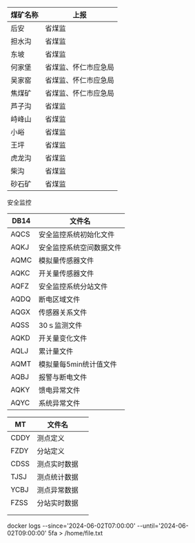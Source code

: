 
| 煤矿名称 | 上报         |
| ---- | ---------- |
| 后安   | 省煤监        |
| 担水沟  | 省煤监        |
| 东坡   | 省煤监        |
| 何家堡  | 省煤监、怀仁市应急局 |
| 吴家窑  | 省煤监、怀仁市应急局 |
| 焦煤矿  | 省煤监、怀仁市应急局 |
| 芦子沟  | 省煤监        |
| 峙峰山  | 省煤监        |
| 小峪   | 省煤监        |
| 王坪   | 省煤监        |
| 虎龙沟  | 省煤监        |
| 柴沟   | 省煤监        |
| 砂石矿  | 省煤监        |


安全监控

| DB14 | 文件名           |
| ---- | ------------- |
| AQCS | 安全监控系统初始化文件   |
| AQKJ | 安全监控系统空间数据文件  |
| AQMC | 模拟量传感器文件      |
| AQKC | 开关量传感器文件      |
| AQFZ | 安全监控系统分站文件    |
| AQDQ | 断电区域文件        |
| AQGX | 传感器关系文件       |
| AQSS | 30ｓ监测文件       |
| AQKD | 开关量变化文件       |
| AQLJ | 累计量文件         |
| AQMT | 模拟量每5min统计值文件 |
| AQBJ | 报警与断电文件       |
| AQKY | 馈电异常文件        |
| AQYC | 系统异常文件        |

| MT   | 文件名    |     |
| ---- | ------ | --- |
| CDDY | 测点定义   |     |
| FZDY | 分站定义   |     |
| CDSS | 测点实时数据 |     |
| TJSJ | 测点统计数据 |     |
| YCBJ | 测点异常数据 |     |
| FZSS | 分站实时数据 |     |
|      |        |     |
|      |        |     |
docker logs --since='2024-06-02T07:00:00' --until='2024-06-02T09:00:00' 5fa > /home/file.txt
